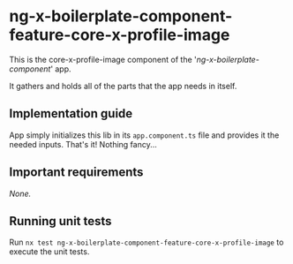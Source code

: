 # ng-x-boilerplate-component-feature-core-x-profile-image

This is the core-x-profile-image component of the '_ng-x-boilerplate-component_' app.

It gathers and holds all of the parts that the app needs in itself.

## Implementation guide

App simply initializes this lib in its `app.component.ts` file and provides it the needed inputs. That's it! Nothing fancy...

## Important requirements

_None._

## Running unit tests

Run `nx test ng-x-boilerplate-component-feature-core-x-profile-image` to execute the unit tests.
